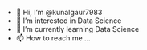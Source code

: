 - 👋 Hi, I’m @kunalgaur7983
- 👀 I’m interested in Data Science
- 🌱 I’m currently learning Data Science
- 📫 How to reach me ...

<!---
kunalgaur7983/kunalgaur7983 is a ✨ special ✨ repository because its `README.md` (this file) appears on your GitHub profile.
You can click the Preview link to take a look at your changes.
--->

